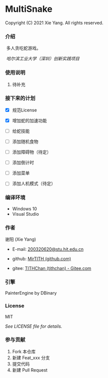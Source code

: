 # MultiSnake

Copyright (C) 2021 Xie Yang. All rights reserved. 

### 介绍
​	多人贪吃蛇游戏。

​	*哈尔滨工业大学（深圳）创新实践项目*

### 使用说明
1.  待补充

### 接下来的计划
- [x] 规范License
- [x] 增加蛇的加速功能
- [ ] 给蛇技能
- [ ] 添加随机食物
- [ ] 添加障碍物（待定）
- [ ] 添加倒计时
- [ ] 添加菜单
- [ ] 添加人机模式（待定）


### 编译环境
- Windows 10
- Visual Studio

### 作者
谢阳 (Xie Yang)

- E-mail: 200320620@stu.hit.edu.cn

- github: [MirTITH (github.com)](https://github.com/MirTITH)
- gitee: [TITHChan (tithchan) - Gitee.com](https://gitee.com/tithchan)

<!-- ### 版本说明 -->

### 引擎
​PainterEngine by DBinary

### License
MIT

*See LICENSE file for details.*

### 参与贡献

1.  Fork 本仓库
2.  新建 Feat_xxx 分支
3.  提交代码
4.  新建 Pull Request
